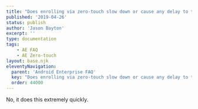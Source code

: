 ```yaml
---
title: "Does enrolling via zero-touch slow down or cause any delay to the setup process while it’s retrieving the zero-touch config?"
published: '2019-04-26'
status: publish
author: 'Jason Bayton'
excerpt: ''
type: documentation
tags: 
    - AE FAQ
    - AE Zero-touch
layout: base.njk
eleventyNavigation:
  parent: 'Android Enterprise FAQ'
  key: "Does enrolling via zero-touch slow down or cause any delay to the setup process while it’s retrieving the zero-touch config?"
  order: 44000
--- 
```

No, it does this extremely quickly.

